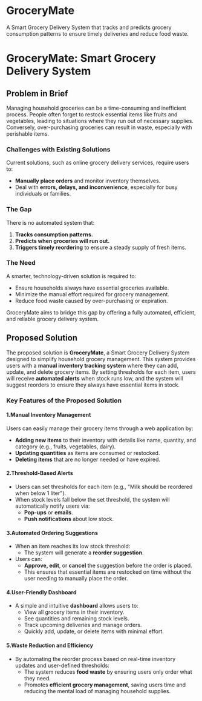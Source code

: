 # GroceryMate
A Smart Grocery Delivery System that tracks and predicts grocery consumption patterns to ensure timely deliveries and reduce food waste.

# GroceryMate: Smart Grocery Delivery System

## Problem in Brief

Managing household groceries can be a time-consuming and inefficient process. People often forget to restock essential items like fruits and vegetables, leading to situations where they run out of necessary supplies. Conversely, over-purchasing groceries can result in waste, especially with perishable items.

### Challenges with Existing Solutions
Current solutions, such as online grocery delivery services, require users to:
- **Manually place orders** and monitor inventory themselves.
- Deal with **errors, delays, and inconvenience**, especially for busy individuals or families.

### The Gap
There is no automated system that:
1. **Tracks consumption patterns.**
2. **Predicts when groceries will run out.**
3. **Triggers timely reordering** to ensure a steady supply of fresh items.

### The Need
A smarter, technology-driven solution is required to:
- Ensure households always have essential groceries available.
- Minimize the manual effort required for grocery management.
- Reduce food waste caused by over-purchasing or expiration.

GroceryMate aims to bridge this gap by offering a fully automated, efficient, and reliable grocery delivery system.



## Proposed Solution

The proposed solution is **GroceryMate**, a Smart Grocery Delivery System designed to simplify household grocery management. This system provides users with a **manual inventory tracking system** where they can add, update, and delete grocery items. By setting thresholds for each item, users will receive **automated alerts** when stock runs low, and the system will suggest reorders to ensure they always have essential items in stock.

### Key Features of the Proposed Solution

#### 1.Manual Inventory Management
Users can easily manage their grocery items through a web application by:
- **Adding new items** to their inventory with details like name, quantity, and category (e.g., fruits, vegetables, dairy).
- **Updating quantities** as items are consumed or restocked.
- **Deleting items** that are no longer needed or have expired.

#### 2.Threshold-Based Alerts
- Users can set thresholds for each item (e.g., "Milk should be reordered when below 1 liter").
- When stock levels fall below the set threshold, the system will automatically notify users via:
  - **Pop-ups** or **emails**.
  - **Push notifications** about low stock.

#### 3.Automated Ordering Suggestions
- When an item reaches its low stock threshold:
  - The system will generate a **reorder suggestion**.
- Users can:
  - **Approve, edit**, or **cancel** the suggestion before the order is placed.
  - This ensures that essential items are restocked on time without the user needing to manually place the order.

#### 4.User-Friendly Dashboard
- A simple and intuitive **dashboard** allows users to:
  - View all grocery items in their inventory.
  - See quantities and remaining stock levels.
  - Track upcoming deliveries and manage orders.
  - Quickly add, update, or delete items with minimal effort.

#### 5.Waste Reduction and Efficiency
- By automating the reorder process based on real-time inventory updates and user-defined thresholds:
  - The system reduces **food waste** by ensuring users only order what they need.
  - Promotes **efficient grocery management**, saving users time and reducing the mental load of managing household supplies.

